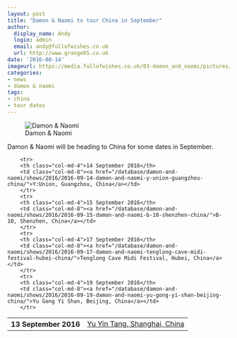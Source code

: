 ```yaml
---
layout: post
title: "Damon & Naomi to tour China in September"
author:
  display_name: Andy
  login: admin
  email: andy@fullofwishes.co.uk
  url: http://www.grange85.co.uk
date: '2016-08-14'
imageurl: https://media.fullofwishes.co.uk/03-damon_and_naomi/pictures/dandn-2015.jpg
categories:
- news
- damon & naomi
tags:
- china
- tour dates
---
```

<figure class="caption aligncenter"><img src="https://media.fullofwishes.co.uk/03-damon_and_naomi/pictures/dandn-2015.jpg" alt="Damon & Naomi" /><figcaption class="caption-text">Damon & Naomi</figcaption></figure>
<p class="lead">Damon & Naomi will be heading to China for some dates in September.</p>

<table class="table table-striped">
        <tbody><tr>
        <th class="col-md-4">13 September 2016</th>
        <td class="col-md-8"><a href="/database/damon-and-naomi/shows/2016/2016-09-13-damon-and-naomi-yu-yin-tang-shanghai-china/">Yu Yin Tang, Shanghai, China</a></td>
        </tr>

        <tr>
        <th class="col-md-4">14 September 2016</th>
        <td class="col-md-8"><a href="/database/damon-and-naomi/shows/2016/2016-09-14-damon-and-naomi-y-union-guangzhou-china/">Y:Union, Guangzhou, China</a></td>
        </tr>
        <tr>
        <th class="col-md-4">15 September 2016</th>
        <td class="col-md-8"><a href="/database/damon-and-naomi/shows/2016/2016-09-15-damon-and-naomi-b-10-shenzhen-china/">B-10, Shenzhen, China</a></td>
        </tr>
        <tr>
        <th class="col-md-4">17 September 2016</th>
        <td class="col-md-8"><a href="/database/damon-and-naomi/shows/2016/2016-09-17-damon-and-naomi-tenglong-cave-midi-festival-hubei-china/">Tenglong Cave Midi Festival, Hubei, China</a></td>
        </tr>
        <tr>
        <th class="col-md-4">19 September 2016</th>
        <td class="col-md-8"><a href="/database/damon-and-naomi/shows/2016/2016-09-19-damon-and-naomi-yu-gong-yi-shan-beijing-china/">Yu Gong Yi Shan, Beijing, China</a></td>
        </tr>
</tbody></table>
